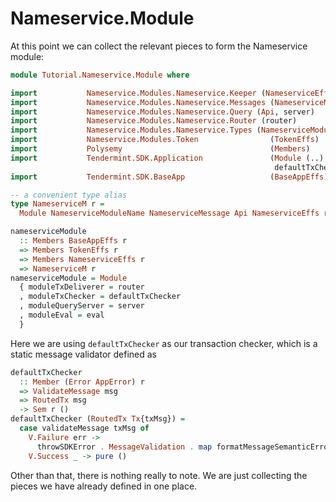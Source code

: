 # Nameservice.Module

At this point we can collect the relevant pieces to form the Nameservice module:

~~~ haskell
module Tutorial.Nameservice.Module where

import           Nameservice.Modules.Nameservice.Keeper (NameserviceEffs, eval)
import           Nameservice.Modules.Nameservice.Messages (NameserviceMessage)
import           Nameservice.Modules.Nameservice.Query (Api, server)
import           Nameservice.Modules.Nameservice.Router (router)
import           Nameservice.Modules.Nameservice.Types (NameserviceModuleName)
import           Nameservice.Modules.Token                (TokenEffs)
import           Polysemy                                 (Members)
import           Tendermint.SDK.Application               (Module (..),
                                                           defaultTxChecker)
import           Tendermint.SDK.BaseApp                   (BaseAppEffs)

-- a convenient type alias
type NameserviceM r =
  Module NameserviceModuleName NameserviceMessage Api NameserviceEffs r

nameserviceModule
  :: Members BaseAppEffs r
  => Members TokenEffs r
  => Members NameserviceEffs r
  => NameserviceM r
nameserviceModule = Module
  { moduleTxDeliverer = router
  , moduleTxChecker = defaultTxChecker
  , moduleQueryServer = server
  , moduleEval = eval
  }
~~~

Here we are using `defaultTxChecker` as our transaction checker, which is a static message validator defined as 

~~~ haskell ignore
defaultTxChecker
  :: Member (Error AppError) r
  => ValidateMessage msg
  => RoutedTx msg
  -> Sem r ()
defaultTxChecker (RoutedTx Tx{txMsg}) =
  case validateMessage txMsg of
    V.Failure err ->
      throwSDKError . MessageValidation . map formatMessageSemanticError $ err
    V.Success _ -> pure ()
~~~

Other than that, there is nothing really to note. We are just collecting the pieces we have already defined in one place.
